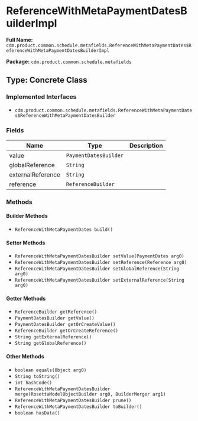 # ReferenceWithMetaPaymentDatesBuilderImpl

**Full Name:** `cdm.product.common.schedule.metafields.ReferenceWithMetaPaymentDates$ReferenceWithMetaPaymentDatesBuilderImpl`

**Package:** `cdm.product.common.schedule.metafields`

## Type: Concrete Class

### Implemented Interfaces

- `cdm.product.common.schedule.metafields.ReferenceWithMetaPaymentDates$ReferenceWithMetaPaymentDatesBuilder`

### Fields

| Name | Type | Description |
|------|------|-------------|
| value | `PaymentDatesBuilder` |  |
| globalReference | `String` |  |
| externalReference | `String` |  |
| reference | `ReferenceBuilder` |  |

### Methods

#### Builder Methods

- `ReferenceWithMetaPaymentDates build()`

#### Setter Methods

- `ReferenceWithMetaPaymentDatesBuilder setValue(PaymentDates arg0)`
- `ReferenceWithMetaPaymentDatesBuilder setReference(Reference arg0)`
- `ReferenceWithMetaPaymentDatesBuilder setGlobalReference(String arg0)`
- `ReferenceWithMetaPaymentDatesBuilder setExternalReference(String arg0)`

#### Getter Methods

- `ReferenceBuilder getReference()`
- `PaymentDatesBuilder getValue()`
- `PaymentDatesBuilder getOrCreateValue()`
- `ReferenceBuilder getOrCreateReference()`
- `String getExternalReference()`
- `String getGlobalReference()`

#### Other Methods

- `boolean equals(Object arg0)`
- `String toString()`
- `int hashCode()`
- `ReferenceWithMetaPaymentDatesBuilder merge(RosettaModelObjectBuilder arg0, BuilderMerger arg1)`
- `ReferenceWithMetaPaymentDatesBuilder prune()`
- `ReferenceWithMetaPaymentDatesBuilder toBuilder()`
- `boolean hasData()`

